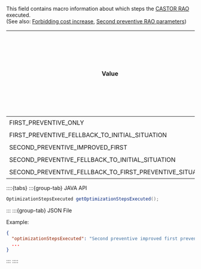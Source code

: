 This field contains macro information about which steps the [CASTOR RAO](/castor/search-tree-rao.md) executed.  
(See also: [Forbidding cost increase](/parameters/parameters.md#forbid-cost-increase), [Second preventive RAO parameters](/parameters/parameters.md#second-preventive-rao-parameters))

| Value                                                    | Did CASTOR run a 1st preventive RAO? | Did CASTOR run a 2nd preventive RAO? | Did the RAO fall back to initial situation? | Did the RAO fall back to 1st preventive RAO result even though a 2nd was run? |  
|----------------------------------------------------------|--------------------------------------|--------------------------------------|---------------------------------------------|-------------------------------------------------------------------------------|
| FIRST_PREVENTIVE_ONLY                                    | ✔️                                   |                                      |                                             |                                                                               |
| FIRST_PREVENTIVE_FELLBACK_TO_INITIAL_SITUATION           | ✔️                                   |                                      | ✔️                                          |                                                                               |
| SECOND_PREVENTIVE_IMPROVED_FIRST                         | ✔️                                   | ✔️                                   |                                             |                                                                               |
| SECOND_PREVENTIVE_FELLBACK_TO_INITIAL_SITUATION          | ✔️                                   | ✔️                                   | ✔️                                          |                                                                               |
| SECOND_PREVENTIVE_FELLBACK_TO_FIRST_PREVENTIVE_SITUATION | ✔️                                   | ✔️                                   |                                             | ✔️                                                                            |

::::{tabs}
:::{group-tab} JAVA API

~~~java
OptimizationStepsExecuted getOptimizationStepsExecuted();
~~~

:::
:::{group-tab} JSON File

Example:

~~~json
{
  "optimizationStepsExecuted": "Second preventive improved first preventive results",
  ...
}
~~~

:::
::::

